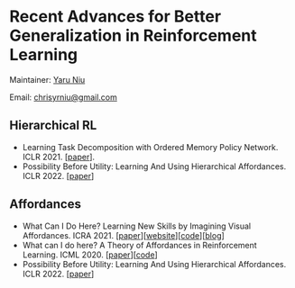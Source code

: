 # Recent Advances for Better Generalization in Reinforcement Learning

Maintainer: [Yaru Niu](https://chrisyrniu.github.io/)

Email: chrisyrniu@gmail.com

## Hierarchical RL
* Learning Task Decomposition with Ordered Memory Policy Network. ICLR 2021. [[paper](https://arxiv.org/pdf/2103.10972.pdf)].
* Possibility Before Utility: Learning And Using Hierarchical Affordances. ICLR 2022. [[paper](https://arxiv.org/pdf/2203.12686.pdf)]

## Affordances
* What Can I Do Here? Learning New Skills by Imagining Visual Affordances. ICRA 2021. [[paper](https://arxiv.org/pdf/2106.00671.pdf)][[website](https://sites.google.com/view/val-rl)][[code](https://github.com/anair13/rlkit/blob/master/examples/val/README.md)][[blog](https://bair.berkeley.edu/blog/2021/09/24/visual-affordances-robotics/)]
* What can I do here? A Theory of Affordances in Reinforcement Learning. ICML 2020. [[paper](https://arxiv.org/pdf/2006.15085.pdf)][[code](https://github.com/deepmind/deepmind-research/tree/master/affordances_theory)]
* Possibility Before Utility: Learning And Using Hierarchical Affordances. ICLR 2022. [[paper](https://arxiv.org/pdf/2203.12686.pdf)]
